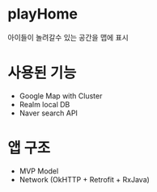 # playHome
아이들이 놀려갈수 있는 공간을 맵에 표시

# 사용된 기능
* Google Map with Cluster
* Realm local DB
* Naver search API

# 앱 구조
* MVP Model
* Network (OkHTTP + Retrofit + RxJava)
